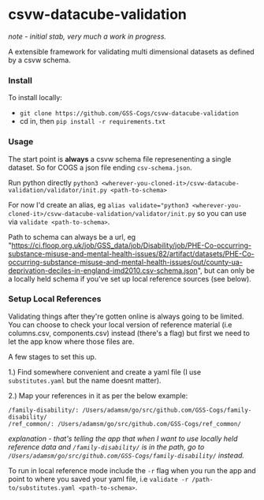 # csvw-datacube-validation

_note - initial stab, very much a work in progress._

A extensible framework for validating multi dimensional datasets as defined by a csvw schema.

### Install

To install locally:
-  `git clone https://github.com/GSS-Cogs/csvw-datacube-validation`
- cd in, then `pip install -r requirements.txt`


### Usage

The start point is **always** a csvw schema file represenenting a single dataset. So for COGS a json file ending `csv-schema.json`.

Run python directly
`python3 <wherever-you-cloned-it>/csvw-datacube-validation/validator/init.py <path-to-schema>`

For now I'd create an alias, eg `alias validate="python3 <wherever-you-cloned-it>/csvw-datacube-validation/validator/init.py` so you can use via `validate <path-to-schema>`.
  
Path to schema can always be a url, eg "https://ci.floop.org.uk/job/GSS_data/job/Disability/job/PHE-Co-occurring-substance-misuse-and-mental-health-issues/82/artifact/datasets/PHE-Co-occurring-substance-misuse-and-mental-health-issues/out/county-ua-deprivation-deciles-in-england-imd2010.csv-schema.json", but can only be a locally held schema if you've set up local reference sources (see below).


### Setup Local References

Validating things after they're gotten online is always going to be limited. You can choose to check your local version
of reference material (i.e columns.csv, components.csv) instead (there's a flag) but first we need to let the app know where those files are.

A few stages to set this up.

1.) Find somewhere convenient and create a yaml file (I use `substitutes.yaml` but the name doesnt matter).

2.) Map your references in it as per the below example:

```
/family-disability/: /Users/adamsm/go/src/github.com/GSS-Cogs/family-disability/
/ref_common/: /Users/adamsm/go/src/github.com/GSS-Cogs/ref_common/
```
*explanation - that's telling the app that when I want to use locally held reference data and
`/family-disability/` is in the path, go to `/Users/adamsm/go/src/github.com/GSS-Cogs/family-disability/` instead.*

To run in local reference mode include the `-r` flag when you run the app and point to where you saved your yaml file, i.e `validate -r /path-to/substitutes.yaml <path-to-schema>`.
